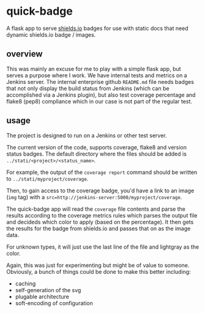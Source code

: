 # quick-badge
A flask app to serve [shields.io](https://shields.io) badges for use with static docs that need dynamic shields.io badge / images.

## overview

This was mainly an excuse for me to play with a simple flask app, but serves a purpose where I work. We have internal
tests and metrics on a Jenkins server. The internal enterprise github `README.md` file needs badges that not only display
 the build status from Jenkins (which can be accomplished via a Jenkins plugin), but also test coverage percentage and flake8 (pep8)
 compliance which in our case is not part of the regular test.
 
## usage

The project is designed to run on a Jenkins or other test server.

The current version of the code, supports coverage, flake8 and version status badges. The default directory where the files should
be added is `../stati/<project>/<status_name>`.

For example, the output of the `coverage report` command should be written to `../stati/myproject/coverage`.

Then, to gain access to the coverage badge, you'd have a link to an image (`img` tag) with a `src=http://jenkins-server:5000/myproject/coverage`.

The quick-badge app will read the `coverage` file contents and parse the results according to the coverage metrics rules which parses the
output file and decideds which color to apply (based on the percentage). It then gets the results for the badge from shields.io and passes
that on as the image data.

For unknown types, it will just use the last line of the file and lightgray as the color.

Again, this was just for experimenting but might be of value to someone. Obviously, a bunch of things could be done to make this better including:

- caching
- self-generation of the svg
- plugable architecture
- soft-encoding of configuration
